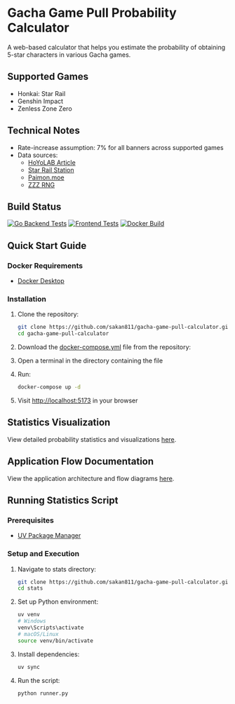 # Gacha Game Pull Probability Calculator

A web-based calculator that helps you estimate the probability of obtaining 5-star characters in various Gacha games.

## Supported Games

- Honkai: Star Rail
- Genshin Impact
- Zenless Zone Zero

## Technical Notes

- Rate-increase assumption: 7% for all banners across supported games
- Data sources:
  - [HoYoLAB Article](https://www.hoyolab.com/article/497840)
  - [Star Rail Station](https://starrailstation.com/en/warp#global)
  - [Paimon.moe](https://paimon.moe/wish/tally?id=300077)
  - [ZZZ RNG](https://zzz.rng.moe/en/tracker/global#3001)

## Build Status

[![Go Backend Tests](https://github.com/sakan811/honkai-star-rail-warp-calculator/actions/workflows/go-test.yml/badge.svg)](https://github.com/sakan811/honkai-star-rail-warp-calculator/actions/workflows/go-test.yml)
[![Frontend Tests](https://github.com/sakan811/honkai-star-rail-warp-calculator/actions/workflows/frontend-test.yml/badge.svg)](https://github.com/sakan811/honkai-star-rail-warp-calculator/actions/workflows/frontend-test.yml)
[![Docker Build](https://github.com/sakan811/gacha-game-pull-calculator/actions/workflows/docker-build.yml/badge.svg)](https://github.com/sakan811/gacha-game-pull-calculator/actions/workflows/docker-build.yml)

## Quick Start Guide

### Docker Requirements

- [Docker Desktop](https://www.docker.com/products/docker-desktop/)

### Installation

1. Clone the repository:

   ```bash
   git clone https://github.com/sakan811/gacha-game-pull-calculator.git
   cd gacha-game-pull-calculator
   ```

2. Download the [docker-compose.yml](./docker-compose.yml) file from the repository:

3. Open a terminal in the directory containing the file

4. Run:

   ```bash
   docker-compose up -d
   ```

5. Visit [http://localhost:5173](http://localhost:5173) in your browser

## Statistics Visualization

View detailed probability statistics and visualizations [here](https://public.tableau.com/views/GachaPullAnalysis/HoyoverseGames-GachaPullAnalysis?:language=th-TH&:sid=&:redirect=auth&:display_count=n&:origin=viz_share_link).

## Application Flow Documentation

View the application architecture and flow diagrams [here](/docs/FLOW.md).

## Running Statistics Script

### Prerequisites

- [UV Package Manager](https://docs.astral.sh/uv/getting-started/installation/)

### Setup and Execution

1. Navigate to stats directory:

   ```bash
   git clone https://github.com/sakan811/gacha-game-pull-calculator.git
   cd stats
   ```

2. Set up Python environment:

   ```bash
   uv venv
   # Windows
   venv\Scripts\activate
   # macOS/Linux
   source venv/bin/activate
   ```

3. Install dependencies:

   ```bash
   uv sync
   ```

4. Run the script:

   ```bash
   python runner.py
   ```
